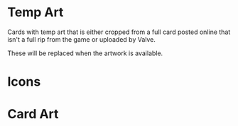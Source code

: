 # Temp Art 
Cards with temp art that is either cropped from a full card posted online that isn't a full rip from the game or uploaded by Valve.

These will be replaced when the artwork is available.

# Icons


# Card Art

